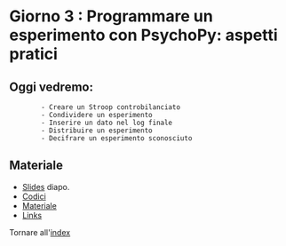 # Giorno 3 : Programmare un esperimento con PsychoPy: aspetti pratici
		
## Oggi vedremo:
			- Creare un Stroop controbilanciato
			- Condividere un esperimento
			- Inserire un dato nel log finale
			- Distribuire un esperimento
			- Decifrare un esperimento sconosciuto

			

## Materiale

- [Slides](https://docs.google.com/presentation/d/1gEJgXdQQewSB6hhFkKAmJw0gHpwr-BeAY71XjbJvFd4/edit#slide=id.g101a4011d5b_0_0) diapo.
- [Codici](material/snippet.txt)
- [Materiale](material/stroop_bilingual/stroop_bilingual.zip)
- [Links](links.md)

Tornare all'[index](index.md)
